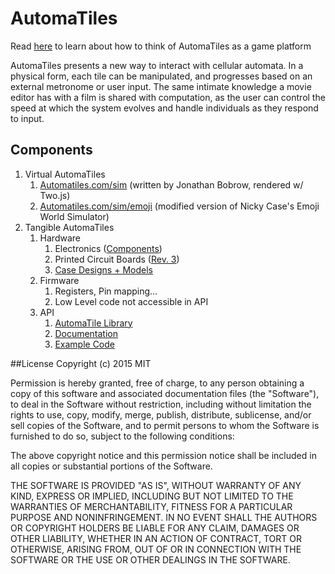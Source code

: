 # AutomaTiles

Read [here](GamePlatform.md) to learn about how to think of AutomaTiles as a game platform

AutomaTiles presents a new way to interact with cellular automata. In a physical form, each tile can be manipulated, and progresses based on an external metronome or user input. The same intimate knowledge a movie editor has with a film is shared with computation, as the user can control the speed at which the system evolves and handle individuals as they respond to input.

## Components
1. Virtual AutomaTiles
    1. [Automatiles.com/sim](http://automatiles.com/sim) (written by Jonathan Bobrow, rendered w/ Two.js)
    2. [Automatiles.com/sim/emoji](http://automatiles.com/sim/emoji) (modified version of Nicky Case's Emoji World Simulator)
2. Tangible AutomaTiles
    1. Hardware
        1. Electronics ([Components](https://docs.google.com/spreadsheets/d/1YpmN0rzX8dJSE3OYGx2io3yXud3R6zgf5WAVNdhyiFE))
        2. Printed Circuit Boards ([Rev. 3](http://automatiles.tumblr.com/post/133176987321/rev-3-boards-batch-of-100-automatiles-so-much-to))
        3. [Case Designs + Models](http://automatiles.tumblr.com/post/143452350711/automatiles-w-silicon-jackets-for-members-week)
    2. Firmware
        1. Registers, Pin mapping...
        2. Low Level code not accessible in API
    3. API
        1. [AutomaTile Library](Arduino)
        2. [Documentation](Examples/API.md)
        3. [Example Code](Examples)

##License
Copyright (c) 2015 MIT

Permission is hereby granted, free of charge, to any person obtaining a copy of this software and associated documentation files (the "Software"), to deal in the Software without restriction, including without limitation the rights to use, copy, modify, merge, publish, distribute, sublicense, and/or sell copies of the Software, and to permit persons to whom the Software is furnished to do so, subject to the following conditions:

The above copyright notice and this permission notice shall be included in all copies or substantial portions of the Software.

THE SOFTWARE IS PROVIDED "AS IS", WITHOUT WARRANTY OF ANY KIND, EXPRESS OR IMPLIED, INCLUDING BUT NOT LIMITED TO THE WARRANTIES OF MERCHANTABILITY, FITNESS FOR A PARTICULAR PURPOSE AND NONINFRINGEMENT. IN NO EVENT SHALL THE AUTHORS OR COPYRIGHT HOLDERS BE LIABLE FOR ANY CLAIM, DAMAGES OR OTHER LIABILITY, WHETHER IN AN ACTION OF CONTRACT, TORT OR OTHERWISE, ARISING FROM, OUT OF OR IN CONNECTION WITH THE SOFTWARE OR THE USE OR OTHER DEALINGS IN THE SOFTWARE.
